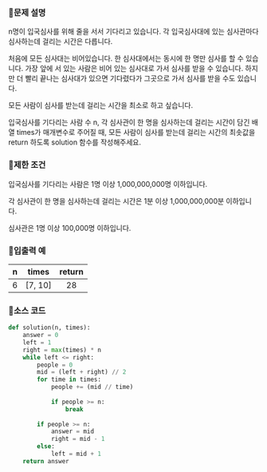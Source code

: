 ### 📌문제 설명

n명이 입국심사를 위해 줄을 서서 기다리고 있습니다. 각 입국심사대에 있는 심사관마다 심사하는데 걸리는 시간은 다릅니다.

처음에 모든 심사대는 비어있습니다. 한 심사대에서는 동시에 한 명만 심사를 할 수 있습니다. 가장 앞에 서 있는 사람은 비어 있는 심사대로 가서 심사를 받을 수 있습니다. 하지만 더 빨리 끝나는 심사대가 있으면 기다렸다가 그곳으로 가서 심사를 받을 수도 있습니다.

모든 사람이 심사를 받는데 걸리는 시간을 최소로 하고 싶습니다.

입국심사를 기다리는 사람 수 n, 각 심사관이 한 명을 심사하는데 걸리는 시간이 담긴 배열 times가 매개변수로 주어질 때, 모든 사람이 심사를 받는데 걸리는 시간의 최솟값을 return 하도록 solution 함수를 작성해주세요.

### 📌제한 조건

입국심사를 기다리는 사람은 1명 이상 1,000,000,000명 이하입니다.

각 심사관이 한 명을 심사하는데 걸리는 시간은 1분 이상 1,000,000,000분 이하입니다.

심사관은 1명 이상 100,000명 이하입니다.

### 📌입출력 예

|n|times|return|
|:-----:|:-----:|:-----:|
|6|[7, 10]|28|

### 📌소스 코드

```python
def solution(n, times):
    answer = 0    
    left = 1
    right = max(times) * n
    while left <= right:
        people = 0
        mid = (left + right) // 2
        for time in times:
            people += (mid // time)
        
            if people >= n:
                break
        
        if people >= n:
            answer = mid
            right = mid - 1
        else:
            left = mid + 1
    return answer
```
